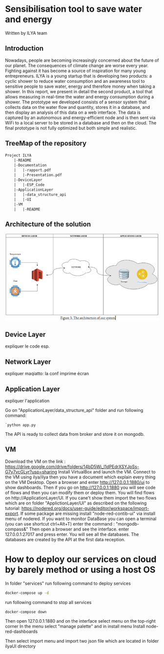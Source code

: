 # Sensibilisation tool to save water and energy

Written by ILYA team

## Introduction

Nowadays, people are becoming increasingly concerned about the future of our planet. The consequences of climate change are worse every year. Fighting against it has become a source of inspiration for many young entrepreneurs. ILYA is a young startup that is developing two products: a cyclic shower to reduce water consumption and an awareness tool to sensitive people to save water, energy and therefore money when taking a shower. In this report, we present in detail the second product, a tool that allows measuring in real-time the water and energy consumption during a shower. The prototype we developed consists of a sensor system that collects data on the water flow and quantity, stores it in a database, and then display an analysis of this data on a web interface.  The data is captured by an autonomous and energy-efficient node and is then sent via WiFi to a local server to be stored in a database and then on the cloud. The final prototype is not fully optimized but both simple and realistic.


## TreeMap of the repository
```
Project ILYA
    |-README
    |-Documentation
    |   |-rapport.pdf
    |   |-Presentation.pdf
    |-DeviceLayer
    |   |-ESP_Code
    |-ApplicationLayer
    |   |-data_structure_api
    |   |-UI
    |-VM
    |   |-README
```



## Architecture of the solution

![Architecture](images/architecture.PNG)


## Device Layer

expliquer le code esp.

## Network Layer

expliquer maqiatto: la conf imprime écran 
## Application Layer


expliquer l'application

Go on "ApplicationLayer/data_structure_api" folder and run following command:
````
`python app.py
````

The API is ready to collect data from broker and store it on mongodb.

## VM
Download the VM on the link : https://drive.google.com/drive/folders/14bD5Wj_I1dPEdrXSYJpSs-G7y7vcGLyr?usp=sharing
Install VirtualBox and launch the VM.
Connect to the VM using  ilya/ilya then you have a document which explain every thing on the VM Desktop.
Open a browser and enter http://127.0.0.1:1880/ui to show dashboards.
Then if you go on http://127.0.0.1:1880 you will see code of flows and then you can modify them or deploy them.
You will find flows on http://ApplicationLayer/UI. If you cane't show them import the two flows which are on folder "ApplictionLayer/UI" as described on the following tutorial: https://nodered.org/docs/user-guide/editor/workspace/import-export.
If some package are missing install "node-red-contib-ui" via install menu of nodered.
If you want to monitor DataBase you can open a terminal (you can use shortcut ctrl+Alt+T) enter the command : "mongodb-compass&"
Then open a browser and see the interface. enter 127.0.0.1:27017 and press enter.
You will see all the databases. The databases are created by the API at the first data reception.
# How to deploy our services on cloud by barely method or using a host OS

In folder "services" run following command to deploy services
```bash
docker-compose up -d
```
run following command to stop all services
```bash
docker-compose down
```

Then open 127.0.0.1:1880 and on the interface
select menu on the top-right corner
In the menu select "manage palette" and in install menu
Install node-red-dashboards

Then select import menu and import two json file which are located in folder ilyaUI directory



